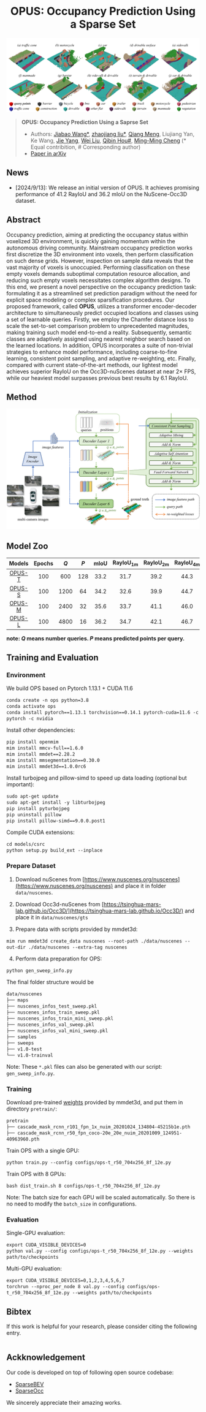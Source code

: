 <div align="center">

# OPUS: Occupancy Prediction Using a Sparse Set
</div>

![demo](demos/teaser.png)

> **OPUS: Occupancy Prediction Using a Saprse Set**
> - Authors: [Jiabao Wang*](https://jbwang1997.github.io/),
> [zhaojiang liu*](https://agito555.github.io/),
> [Qiang Meng](https://irvingmeng.github.io/), Liujiang Yan, Ke Wang,
> [Jie Yang](http://www.pami.sjtu.edu.cn/jieyang),
> [Wei Liu](http://www.pami.sjtu.edu.cn/weiliu),
> [Qibin Hou#](https://houqb.github.io/),
> [Ming-Ming Cheng](https://mmcheng.net/cmm/)
> (* Equal contribition, # Corresponding author)
> - [Paper in arXiv]()

## News

- [2024/9/13]: We release an initial version of OPUS. It achieves promising performance of 41.2 RayIoU and 36.2 mIoU on the NuScene-Occ3D dataset.

## Abstract
Occupancy prediction, aiming at predicting the occupancy status within voxelized 3D environment, is quickly gaining momentum within the autonomous driving community.
Mainstream occupancy prediction works first discretize the 3D environment into voxels, then perform classification on such dense grids. However, inspection on sample data reveals that the vast majority of voxels is unoccupied. Performing classification on these empty voxels demands suboptimal computation resource allocation, and reducing such empty voxels necessitates complex algorithm designs.
To this end, we present a novel perspective on the occupancy prediction task: formulating it as a streamlined set prediction paradigm without the need for explicit space modeling or complex sparsification procedures.
Our proposed framework, called **OPUS**, utilizes a transformer encoder-decoder architecture to simultaneously predict occupied locations and classes using a set of learnable queries.
Firstly, we employ the Chamfer distance loss to scale the set-to-set comparison problem to unprecedented magnitudes, making training such model end-to-end a reality.
Subsequently, semantic classes are adaptively assigned using nearest neighbor search based on the learned locations.
In addition, OPUS incorporates a suite of non-trivial strategies to enhance model performance, including coarse-to-fine learning, consistent point sampling, and adaptive re-weighting, etc.
Finally, compared with current state-of-the-art methods, our lightest model achieves superior RayIoU on the Occ3D-nuScenes dataset at near $2\times$ FPS, while our heaviest model surpasses previous best results by 6.1 RayIoU. 

## Method

![method](demos/structure.png)

## Model Zoo

| Models                                          | Epochs |  *Q* | *P* | mIoU | RayIoU<sub>1m</sub> | RayIoU<sub>2m</sub> | RayIoU<sub>4m</sub> | RayIoU |  FPS | Link |
|:-----------------------------------------------:|:------:|:----:|:---:|:----:|:-------------------:|:-------------------:|:-------------------:|:------:|:----:|:----:|
| [OPUS-T](configs/opus-t_r50_704x256_8f_100e.py) |   100  | 600  | 128 | 33.2 |         31.7        |         39.2        |         44.3        |  38.4  | 22.4 |   -  |
| [OPUS-S](configs/opus-s_r50_704x256_8f_100e.py) |   100  | 1200 | 64  | 34.2 |         32.6        |         39.9        |         44.7        |  39.1  | 20.7 |   -  |
| [OPUS-M](configs/opus-m_r50_704x256_8f_100e.py) |   100  | 2400 | 32  | 35.6 |         33.7        |         41.1        |         46.0        |  40.3  | 13.4 |   -  |
| [OPUS-L](configs/opus-l_r50_704x256_8f_100e.py) |   100  | 4800 | 16  | 36.2 |         34.7        |         42.1        |         46.7        |  41.2  |  7.2 |   -  |

**note: *Q* means number queries. *P* means predicted points per query.**

## Training and Evaluation

### Environment

We build OPS based on Pytorch 1.13.1 + CUDA 11.6
```
conda create -n ops python=3.8
conda activate ops
conda install pytorch==1.13.1 torchvision==0.14.1 pytorch-cuda=11.6 -c pytorch -c nvidia
```

Install other dependencies:

```
pip install openmim
mim install mmcv-full==1.6.0
mim install mmdet==2.28.2
mim install mmsegmentation==0.30.0
mim install mmdet3d==1.0.0rc6
```

Install turbojpeg and pillow-simd to speed up data loading (optional but important):

```
sudo apt-get update
sudo apt-get install -y libturbojpeg
pip install pyturbojpeg
pip uninstall pillow
pip install pillow-simd==9.0.0.post1
```

Compile CUDA extensions:

```
cd models/csrc
python setup.py build_ext --inplace
```

### Prepare Dataset

1. Download nuScenes from [https://www.nuscenes.org/nuscenes](https://www.nuscenes.org/nuscenes) and place it in folder `data/nuscenes`.

2. Download Occ3d-nuScenes from [https://tsinghua-mars-lab.github.io/Occ3D/](https://tsinghua-mars-lab.github.io/Occ3D/) and place it in `data/nuscenes/gts`

3. Prepare data with scripts provided by mmdet3d:

```
mim run mmdet3d create_data nuscenes --root-path ./data/nuscenes --out-dir ./data/nuscenes --extra-tag nuscenes
```

4. Perform data preparation for OPS:

```
python gen_sweep_info.py
```

The final folder structure would be

```
data/nuscenes
├── maps
├── nuscenes_infos_test_sweep.pkl
├── nuscenes_infos_train_sweep.pkl
├── nuscenes_infos_train_mini_sweep.pkl
├── nuscenes_infos_val_sweep.pkl
├── nuscenes_infos_val_mini_sweep.pkl
├── samples
├── sweeps
├── v1.0-test
└── v1.0-trainval
```

Note: These `*.pkl` files can also be generated with our script: `gen_sweep_info.py`.

### Training

Download pre-trained [weights](https://download.openmmlab.com/mmdetection3d/v0.1.0_models/nuimages_semseg/cascade_mask_rcnn_r50_fpn_coco-20e_20e_nuim/cascade_mask_rcnn_r50_fpn_coco-20e_20e_nuim_20201009_124951-40963960.pth)
provided by mmdet3d, and put them in directory `pretrain/`:


```
pretrain
├── cascade_mask_rcnn_r101_fpn_1x_nuim_20201024_134804-45215b1e.pth
├── cascade_mask_rcnn_r50_fpn_coco-20e_20e_nuim_20201009_124951-40963960.pth
```

Train OPS with a single GPU:

```
python train.py --config configs/ops-t_r50_704x256_8f_12e.py
```

Train OPS with 8 GPUs:

```
bash dist_train.sh 8 configs/ops-t_r50_704x256_8f_12e.py
```

Note: The batch size for each GPU will be scaled automatically. So there is no need to modify the `batch_size` in configurations.

### Evaluation

Single-GPU evaluation:

```
export CUDA_VISIBLE_DEVICES=0
python val.py --config configs/ops-t_r50_704x256_8f_12e.py --weights path/to/checkpoints
```

Multi-GPU evaluation:

```
export CUDA_VISIBLE_DEVICES=0,1,2,3,4,5,6,7
torchrun --nproc_per_node 8 val.py --config configs/ops-t_r50_704x256_8f_12e.py --weights path/to/checkpoints
```

## Bibtex

If this work is helpful for your research, please consider citing the following entry.

```
```

## Ackknowledgement

Our code is developed on top of following open source codebase:

- [SparseBEV](https://github.com/MCG-NJU/SparseBEV)
- [SparseOcc](https://github.com/MCG-NJU/SparseOcc)

We sincerely appreciate their amazing works.

